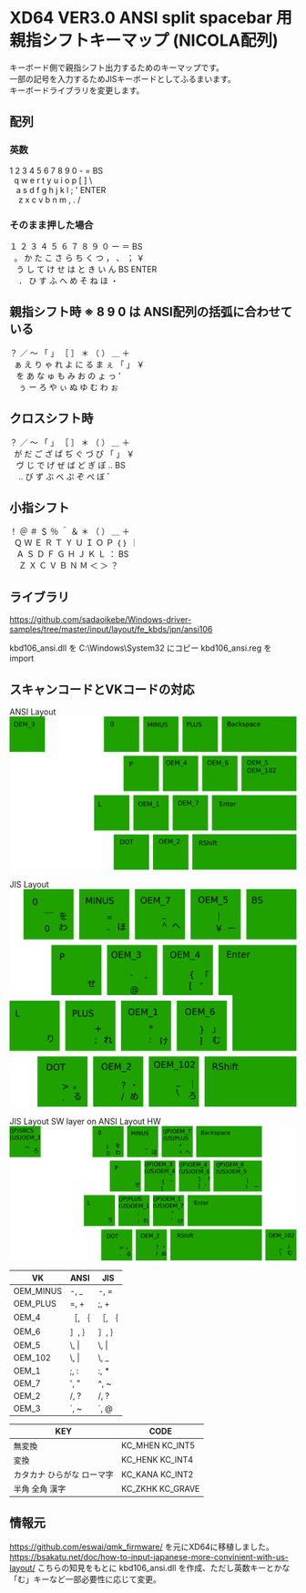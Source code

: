# XD64 VER3.0 ANSI split spacebar 用 親指シフトキーマップ (NICOLA配列)

キーボード側で親指シフト出力するためのキーマップです。  
一部の記号を入力するためJISキーボードとしてふるまいます。  
キーボードライブラリを変更します。  

## 配列
### 英数
 1  2  3  4  5    6  7  8  9  0  -  =  BS  
&nbsp;  q  w  e  r  t    y  u  i  o  p  [  ]  \  
&nbsp;&nbsp;   a  s  d  f  g    h  j  k  l  ;  ' ENTER  
&nbsp;&nbsp;&nbsp;    z  x  c  v  b    n  m  ,  .  /  
### そのまま押した場合
 １ ２ ３ ４ ５   ６ ７ ８ ９ ０ ー ＝ BS  
&nbsp;  。 か た こ さ   ら ち く つ ， 、 ； ￥  
&nbsp;&nbsp;   う し て け せ   は と き い ん BS ENTER  
&nbsp;&nbsp;&nbsp;    ． ひ す ふ へ   め そ ね ほ ・  
## 親指シフト時  ※ 8 9 0 は ANSI配列の括弧に合わせている
 ？ ／ ～ 「 」   ［ ］ ＊ （ ） ＿ ＋  
&nbsp;  ぁ え り ゃ れ   よ に る ま ぇ 「 」 ￥  
&nbsp;&nbsp;   を あ な ゅ も   み お の ょ っ ’  
&nbsp;&nbsp;&nbsp;    ぅ ー ろ や ぃ   ぬ ゆ む わ ぉ  
## クロスシフト時
 ？ ／ ～ 「 」   ［ ］ ＊ （ ） ＿ ＋   
&nbsp;   が だ ご ざ   ぱ ぢ ぐ づ ぴ   「 」 ￥  
&nbsp;&nbsp;   ヴ じ で げ ぜ   ば ど ぎ ぽ .. BS  
&nbsp;&nbsp;&nbsp;    .. び ず ぶ べ   ぷ ぞ ぺ ぼ ゛  
## 小指シフト
 ！ ＠ ＃ ＄ ％   ＾ ＆ ＊ （ ） ＿ ＋   
&nbsp;  Ｑ Ｗ Ｅ Ｒ Ｔ   Ｙ Ｕ Ｉ Ｏ Ｐ ｛ ｝ ｜  
&nbsp;&nbsp;   Ａ Ｓ Ｄ Ｆ Ｇ   Ｈ Ｊ Ｋ Ｌ ： BS  
&nbsp;&nbsp;&nbsp;    Ｚ Ｘ Ｃ Ｖ Ｂ   Ｎ Ｍ ＜ ＞ ？  

## ライブラリ

https://github.com/sadaoikebe/Windows-driver-samples/tree/master/input/layout/fe_kbds/jpn/ansi106

kbd106_ansi.dll を C:\Windows\System32 にコピー
kbd106_ansi.reg を import

## スキャンコードとVKコードの対応

ANSI Layout
![ANSI Layout](ansi_layout.svg "ANSI Layout")

JIS Layout
![JIS Layout](jis_layout.svg "JIS Layout")

JIS Layout SW layer on ANSI Layout HW
![ANSI_106 Layout](ansi_106_layout.svg "ANSI_106 Layout")

| VK | ANSI | JIS |
|----|----|----|
| OEM_MINUS | -, _ | -, = |
| OEM_PLUS | =, + | ;, + |
| OEM_4 | ［, ｛ | ［, ｛ |
| OEM_6 | ］, ｝ | ］, ｝ |
| OEM_5 | \\, \| | \\, \| |
| OEM_102 | \\, \| | \\, _ |
| OEM_1 | ;, : | :, * |
| OEM_7 | ', " | ^, ~ |
| OEM_2 | /, ? | /, ? |
| OEM_3 | \`, ~ | \`, @ |

|KEY|CODE|
|----|----|
|無変換 |KC_MHEN KC_INT5 |
|変換 |KC_HENK KC_INT4 |
|カタカナ ひらがな ローマ字 |KC_KANA KC_INT2|
|半角 全角 漢字 |KC_ZKHK KC_GRAVE|

## 情報元

https://github.com/eswai/qmk_firmware/ を元にXD64に移植しました。
https://bsakatu.net/doc/how-to-input-japanese-more-convinient-with-us-layout/ こちらの知見をもとに kbd106_ansi.dll を作成、ただし英数キーとかな「む」キーなど一部必要性に応じて変更。
